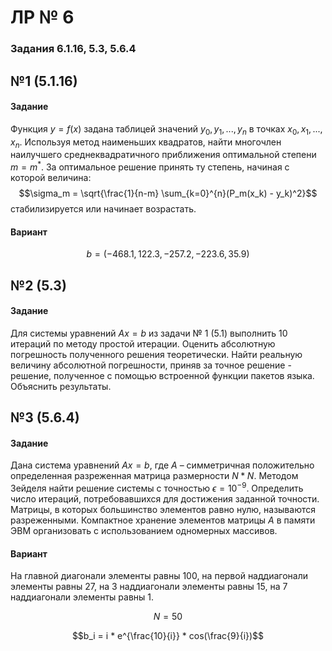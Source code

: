 # ЛР № 6

### Задания 6.1.16, 5.3, 5.6.4

## №1 (5.1.16)
#### Задание
Функция $y=f(x)$ задана таблицей значений $y_0, y_1, ..., y_n$ в точках $x_0, x_1, ..., x_n$.
Используя метод наименьших квадратов, найти многочлен наилучшего среднеквадратичного приближения оптимальной степени
$m = m^*$. За оптимальное решение принять ту степень, начиная с которой величина:
$$\sigma_m = \sqrt{\frac{1}{n-m} \sum_{k=0}^{n}(P_m(x_k) - y_k)^2}$$
стабилизируется или начинает возрастать.

#### Вариант

$$ b = (-468.1, 122.3, -257.2, -223.6, 35.9) $$


## №2 (5.3)
#### Задание
Для системы уравнений $Ax=b$ из задачи № 1 (5.1) выполнить 10 итераций по методу простой итерации.
Оценить абсолютную погрешность полученного решения теоретически.
Найти реальную величину абсолютной погрешности, приняв за точное решение - решение,
полученное с помощью встроенной функции пакетов языка.
Объяснить результаты.

## №3 (5.6.4)
#### Задание
Дана система уравнений $Ax=b$, где $A$ – симметричная положительно определенная разреженная матрица размерности $N * N$. Методом Зейделя найти решение системы с точностью $\epsilon = 10^{-9}$. Определить число итераций, потребовавшихся для достижения заданной точности. Матрицы, в которых большинство элементов равно нулю, называются разреженными. Компактное хранение элементов матрицы $A$ в памяти ЭВМ организовать с использованием одномерных массивов.
#### Вариант
На главной диагонали элементы равны 100, на первой наддиагонали элементы равны 27, на 3 наддиагонали элементы равны 15, на 7 наддиагонали элементы равны 1.

$$N = 50$$

$$b_i = i * e^{\frac{10}{i}} * cos(\frac{9}{i})$$

